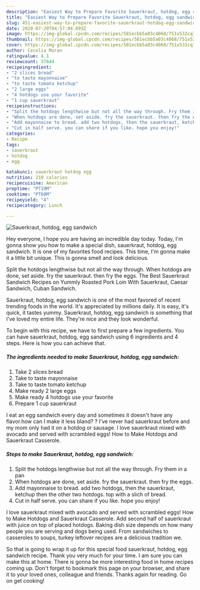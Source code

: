 ```yaml
---
description: "Easiest Way to Prepare Favorite Sauerkraut, hotdog, egg sandwich"
title: "Easiest Way to Prepare Favorite Sauerkraut, hotdog, egg sandwich"
slug: 451-easiest-way-to-prepare-favorite-sauerkraut-hotdog-egg-sandwich
date: 2020-07-20T04:57:04.693Z
image: https://img-global.cpcdn.com/recipes/581ecbb5a03c4068/751x532cq70/sauerkraut-hotdog-egg-sandwich-recipe-main-photo.jpg
thumbnail: https://img-global.cpcdn.com/recipes/581ecbb5a03c4068/751x532cq70/sauerkraut-hotdog-egg-sandwich-recipe-main-photo.jpg
cover: https://img-global.cpcdn.com/recipes/581ecbb5a03c4068/751x532cq70/sauerkraut-hotdog-egg-sandwich-recipe-main-photo.jpg
author: Cecelia Moran
ratingvalue: 4.1
reviewcount: 37644
recipeingredient:
- "2 slices bread"
- "to taste mayonnaise"
- "to taste tomato ketchup"
- "2 large eggs"
- "4 hotdogs use your favorite"
- "1 cup sauerkraut"
recipeinstructions:
- "Split the hotdogs lengthwise but not all the way through. Fry them in a pan"
- "When hotdogs are done, set aside. fry the sauerkraut. then fry the eggs."
- "Add mayonnaise to bread. add two hotdogs, then the sauerkraut, ketchup then the other two hotdogs. top with a slich of bread."
- "Cut in half serve. you can share if you like. hope you enjoy!"
categories:
- Recipe
tags:
- sauerkraut
- hotdog
- egg

katakunci: sauerkraut hotdog egg 
nutrition: 210 calories
recipecuisine: American
preptime: "PT19M"
cooktime: "PT60M"
recipeyield: "4"
recipecategory: Lunch

---
```



![Sauerkraut, hotdog, egg sandwich](https://img-global.cpcdn.com/recipes/581ecbb5a03c4068/751x532cq70/sauerkraut-hotdog-egg-sandwich-recipe-main-photo.jpg)

Hey everyone, I hope you are having an incredible day today. Today, I'm gonna show you how to make a special dish, sauerkraut, hotdog, egg sandwich. It is one of my favorites food recipes. This time, I'm gonna make it a little bit unique. This is gonna smell and look delicious.

Split the hotdogs lengthwise but not all the way through. When hotdogs are done, set aside. fry the sauerkraut. then fry the eggs. The Best Sauerkraut Sandwich Recipes on Yummly Roasted Pork Loin With Sauerkraut, Caesar Sandwich, Cuban Sandwich.

Sauerkraut, hotdog, egg sandwich is one of the most favored of recent trending foods in the world. It's appreciated by millions daily. It is easy, it's quick, it tastes yummy. Sauerkraut, hotdog, egg sandwich is something that I've loved my entire life. They're nice and they look wonderful.


To begin with this recipe, we have to first prepare a few ingredients. You can have sauerkraut, hotdog, egg sandwich using 6 ingredients and 4 steps. Here is how you can achieve that.

<!--inarticleads1-->

##### The ingredients needed to make Sauerkraut, hotdog, egg sandwich:

1. Take 2 slices bread
1. Take to taste mayonnaise
1. Take to taste tomato ketchup
1. Make ready 2 large eggs
1. Make ready 4 hotdogs use your favorite
1. Prepare 1 cup sauerkraut


I eat an egg sandwich every day and sometimes it doesn&#39;t have any flavor.how can I make it less bland? ? I&#39;ve never had sauerkraut before and my mom only had it on a hotdog or sausage. I love sauerkraut mixed with avocado and served with scrambled eggs! How to Make Hotdogs and Sauerkraut Casserole. 

<!--inarticleads2-->

##### Steps to make Sauerkraut, hotdog, egg sandwich:

1. Split the hotdogs lengthwise but not all the way through. Fry them in a pan
1. When hotdogs are done, set aside. fry the sauerkraut. then fry the eggs.
1. Add mayonnaise to bread. add two hotdogs, then the sauerkraut, ketchup then the other two hotdogs. top with a slich of bread.
1. Cut in half serve. you can share if you like. hope you enjoy!


I love sauerkraut mixed with avocado and served with scrambled eggs! How to Make Hotdogs and Sauerkraut Casserole. Add second half of sauerkraut with juice on top of placed hotdogs. Baking dish size depends on how many people you are serving and dogs being used. From sandwiches to casseroles to soups, turkey leftover recipes are a delicious tradition we. 

So that is going to wrap it up for this special food sauerkraut, hotdog, egg sandwich recipe. Thank you very much for your time. I am sure you can make this at home. There is gonna be more interesting food in home recipes coming up. Don't forget to bookmark this page on your browser, and share it to your loved ones, colleague and friends. Thanks again for reading. Go on get cooking!
